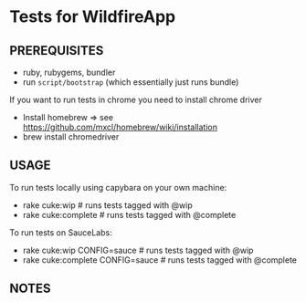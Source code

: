 # Tests for WildfireApp

## PREREQUISITES

 * ruby, rubygems, bundler
 * run `script/bootstrap` (which essentially just runs bundle)

If you want to run tests in chrome you need to install chrome driver

 * Install homebrew => see https://github.com/mxcl/homebrew/wiki/installation
 * brew install chromedriver

## USAGE

To run tests locally using capybara on your own machine:

 *   rake cuke:wip # runs tests tagged with @wip
 *   rake cuke:complete # runs tests tagged with @complete

To run tests on SauceLabs:

 *   rake cuke:wip CONFIG=sauce # runs tests tagged with @wip
 *   rake cuke:complete CONFIG=sauce # runs tests tagged with @complete

## NOTES

